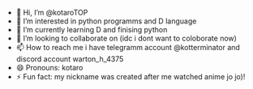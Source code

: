 - 👋 Hi, I’m @kotaroTOP
- 👀 I’m interested in python programms and D language
- 🌱 I’m currently learning D and finising python
- 💞️ I’m looking to collaborate on (idc i dont want to coloborate now)
- 📫 How to reach me i have telegramm account @kotterminator and discord account warton_h_4375
- 😄 Pronouns: kotaro 
- ⚡ Fun fact: my nickname was created after me watched anime jo jo)!

<!---
kotaroTOP/kotaroTOP is a ✨ special ✨ repository because its `README.md` (this file) appears on your GitHub profile.
You can click the Preview link to take a look at your changes.
--->
